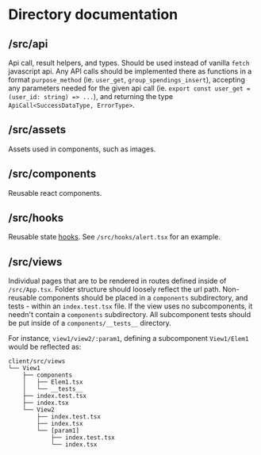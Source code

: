 # Directory documentation

## /src/api

Api call, result helpers, and types. Should be used instead of vanilla `fetch` javascript api. Any API calls should be implemented there as functions in a format `purpose_method` (ie. `user_get`, `group_spendings_insert`), accepting any parameters needed for the given api call (ie. `export const user_get = (user_id: string) => ...`), and returning the type `ApiCall<SuccessDataType, ErrorType>`.

## /src/assets

Assets used in components, such as images.

## /src/components

Reusable react components.

## /src/hooks

Reusable state [hooks](https://legacy.reactjs.org/docs/hooks-intro.html). See `/src/hooks/alert.tsx` for an example.

## /src/views

Individual pages that are to be rendered in routes defined inside of `/src/App.tsx`. Folder structure should loosely reflect the url path. Non-reusable components should be placed in a `components` subdirectory, and tests - within an `index.test.tsx` file. If the view uses no subcomponents, it needn't contain a `components` subdirectory. All subcomponent tests should be put inside of a `components/__tests__` directory.

For instance, `view1/view2/:param1`, defining a subcomponent `View1/Elem1` would be reflected as:
```
client/src/views
└── View1
    ├── components
    │   ├── Elem1.tsx
    │   └── __tests__
    ├── index.test.tsx
    ├── index.tsx
    └── View2
        ├── index.test.tsx
        ├── index.tsx
        └── [param1]
            ├── index.test.tsx
            └── index.tsx
```